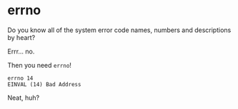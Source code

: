 errno
=====

Do you know all of the system error code names, numbers and
descriptions by heart?

Errr... no.

Then you need `errno`!

    errno 14
    EINVAL (14) Bad Address

Neat, huh?
